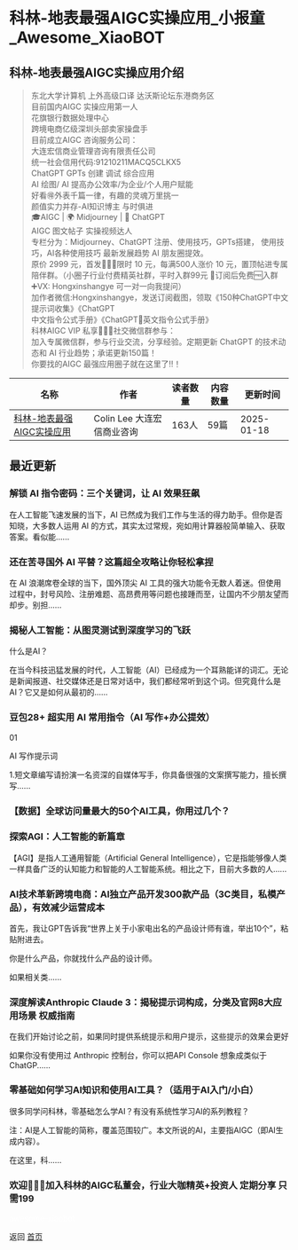 # 科林-地表最强AIGC实操应用_小报童_Awesome_XiaoBOT

## 科林-地表最强AIGC实操应用介绍
> 东北大学计算机 上外高级口译 达沃斯论坛东港商务区    
目前国内AIGC 实操应用第一人    
花旗银行数据处理中心    
跨境电商亿级深圳头部卖家操盘手    
目前成立AIGC 咨询服务公司：    
大连宏信商业管理咨询有限责任公司    
统一社会信用代码:91210211MACQ5CLKX5    
ChatGPT GPTs 创建 调试 综合应用    
AI 绘图/ AI 提高办公效率/为企业/个人用户赋能    
好看🉐外表千篇一律，有趣的灵魂万里挑一    
颜值实力并存-AI知识博主 与时俱进    
🎓AIGC | 🌍 Midjourney | 💬 ChatGPT     
AIGC 图文帖子 实操视频达人    
专栏分为：Midjourney、ChatGPT 注册、使用技巧，GPTs搭建， 使用技巧，AI各种使用技巧 最新发展趋势 AI 朋友圈提效。    
原价 2999 元，首发🎉🎉🎉限时 10 元，每满500人涨价 10 元，置顶帖进专属陪伴群。（小圈子行业付费精英社群，平时入群99元 🔔订阅后免费🆓入群    
➕VX: Hongxinshangye 可一对一向我提问）    
加作者微信:Hongxinshangye，发送订阅截图，领取《150种ChatGPT中文提示词收集》《ChatGPT  
中文指令公式手册》《ChatGPT英⽂指令公式⼿册》    
科林AIGC VIP 私享💎💎💎社交微信群参与：    
加入专属微信群，参与行业交流，分享经验。定期更新 ChatGPT 的技术动态和 AI 行业趋势；承诺更新150篇！    
你要找的AIGC 最强应用圈子就在这里了!!！  
  


|名称|作者|读者数量|内容数量|更新时间|
|---|---|---|---|---|
|[科林-地表最强AIGC实操应用](https://xiaobot.net/p/Colin_AIGC?refer=0b133df9-27dc-423b-8101-639049001c13)|Colin Lee 大连宏信商业咨询|163人|59篇|2025-01-18|

## 最近更新
### 解锁 AI 指令密码：三个关键词，让 AI 效果狂飙

在人工智能飞速发展的当下，AI 已然成为我们工作与生活的得力助手。但你是否知晓，大多数人运用 AI
的方式，其实太过常规，宛如用计算器般简单输入、获取答案。看似能......

### 还在苦寻国外 AI 平替？这篇超全攻略让你轻松拿捏

在 AI 浪潮席卷全球的当下，国外顶尖 AI
工具的强大功能令无数人着迷。但使用过程中，封号风险、注册难题、高昂费用等问题也接踵而至，让国内不少朋友望而却步。别担......

### 揭秘人工智能：从图灵测试到深度学习的飞跃

什么是AI？

在当今科技迅猛发展的时代，人工智能（AI）已经成为一个耳熟能详的词汇。无论是新闻报道、社交媒体还是日常对话中，我们都经常听到这个词。但究竟什么是AI？它又是如何从最初的......

### 豆包28+ 超实用 AI 常用指令（AI 写作+办公提效）

  01  

 AI 写作提示词

1.短文章编写请扮演一名资深的自媒体写手，你具备很强的文案撰写能力，擅长撰写......

### 【数据】全球访问量最大的50个AI工具，你用过几个？

### 探索AGI：人工智能的新篇章

【AGI】是指人工通用智能（Artificial General
Intelligence），它是指能够像人类一样具备广泛的认知能力和智能的人工智能系统。相比之下，目前大多数的人......

### AI技术革新跨境电商：AI独立产品开发300款产品（3C类目，私模产品），有效减少运营成本

首先，我让GPT告诉我“世界上关于小家电出名的产品设计师有谁，举出10个”，粘贴附进去。

你是什么产品，你就找什么产品的设计师。

如果相关类......

### 深度解读Anthropic Claude 3：揭秘提示词构成，分类及官网8大应用场景 权威指南

在我们开始讨论之前，如果同时提供系统提示和用户提示，这些提示的效果会更好

如果你没有使用过 Anthropic 控制台，你可以把API Console 想象成类似于 ChatGP......

### 零基础如何学习AI知识和使用AI工具？（适用于AI入门/小白）

很多同学问科林，零基础怎么学AI？有没有系统性学习AI的系列教程？

注：AI是人工智能的简称，覆盖范围较广。本文所说的AI，主要指AIGC（即AI生成内容）。

在这里，科......

### 欢迎👏👏👏加入科林的AIGC私董会，行业大咖精英+投资人 定期分享 只需199


<a href="https://github.com/Reno9527/awesome-xiaobot" style="color: white; text-decoration: none;">awesome-xiaobot</a>

返回 [首页](../README.md)
